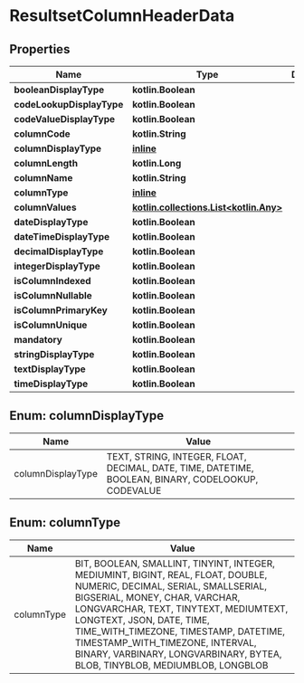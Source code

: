 
# ResultsetColumnHeaderData

## Properties
| Name | Type | Description | Notes |
| ------------ | ------------- | ------------- | ------------- |
| **booleanDisplayType** | **kotlin.Boolean** |  |  [optional] |
| **codeLookupDisplayType** | **kotlin.Boolean** |  |  [optional] |
| **codeValueDisplayType** | **kotlin.Boolean** |  |  [optional] |
| **columnCode** | **kotlin.String** |  |  [optional] |
| **columnDisplayType** | [**inline**](#ColumnDisplayType) |  |  [optional] |
| **columnLength** | **kotlin.Long** |  |  [optional] |
| **columnName** | **kotlin.String** |  |  [optional] |
| **columnType** | [**inline**](#ColumnType) |  |  [optional] |
| **columnValues** | [**kotlin.collections.List&lt;kotlin.Any&gt;**](kotlin.Any.md) |  |  [optional] |
| **dateDisplayType** | **kotlin.Boolean** |  |  [optional] |
| **dateTimeDisplayType** | **kotlin.Boolean** |  |  [optional] |
| **decimalDisplayType** | **kotlin.Boolean** |  |  [optional] |
| **integerDisplayType** | **kotlin.Boolean** |  |  [optional] |
| **isColumnIndexed** | **kotlin.Boolean** |  |  [optional] |
| **isColumnNullable** | **kotlin.Boolean** |  |  [optional] |
| **isColumnPrimaryKey** | **kotlin.Boolean** |  |  [optional] |
| **isColumnUnique** | **kotlin.Boolean** |  |  [optional] |
| **mandatory** | **kotlin.Boolean** |  |  [optional] |
| **stringDisplayType** | **kotlin.Boolean** |  |  [optional] |
| **textDisplayType** | **kotlin.Boolean** |  |  [optional] |
| **timeDisplayType** | **kotlin.Boolean** |  |  [optional] |


<a id="ColumnDisplayType"></a>
## Enum: columnDisplayType
| Name | Value |
| ---- | ----- |
| columnDisplayType | TEXT, STRING, INTEGER, FLOAT, DECIMAL, DATE, TIME, DATETIME, BOOLEAN, BINARY, CODELOOKUP, CODEVALUE |


<a id="ColumnType"></a>
## Enum: columnType
| Name | Value |
| ---- | ----- |
| columnType | BIT, BOOLEAN, SMALLINT, TINYINT, INTEGER, MEDIUMINT, BIGINT, REAL, FLOAT, DOUBLE, NUMERIC, DECIMAL, SERIAL, SMALLSERIAL, BIGSERIAL, MONEY, CHAR, VARCHAR, LONGVARCHAR, TEXT, TINYTEXT, MEDIUMTEXT, LONGTEXT, JSON, DATE, TIME, TIME_WITH_TIMEZONE, TIMESTAMP, DATETIME, TIMESTAMP_WITH_TIMEZONE, INTERVAL, BINARY, VARBINARY, LONGVARBINARY, BYTEA, BLOB, TINYBLOB, MEDIUMBLOB, LONGBLOB |



